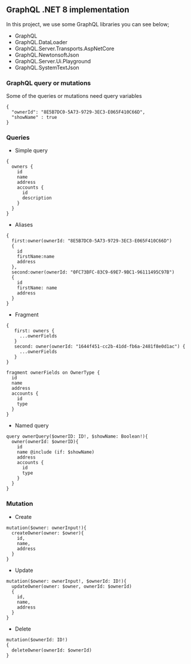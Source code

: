 ## GraphQL .NET 8 implementation

In this project, we use some GraphQL libraries you can see below;

- GraphQL 
- GraphQL.DataLoader
- GraphQL.Server.Transports.AspNetCore
- GraphQL.NewtonsoftJson
- GraphQL.Server.Ui.Playground
- GraphQL.SystemTextJson

### GraphQL query or mutations

Some of the queries or mutations need query variables

```
{
  "ownerId": "8E5B7DC0-5A73-9729-3EC3-E065F410C66D",
  "showName" : true
}
```

### Queries

- Simple query
```
{
  owners {
    id
    name
    address
    accounts {
      id
      description
    }
  }
}
```

- Aliases
```
{
  first:owner(ownerId: "8E5B7DC0-5A73-9729-3EC3-E065F410C66D")
  {
    id
    firstName:name
    address
  },
  second:owner(ownerId: "0FC73BFC-83C9-69E7-9BC1-96111495C97B") 
  {
    id
    firstName: name
    address
  }
}
```

- Fragment
```
{
   first: owners {
     ...ownerFields
   }
   second: owner(ownerId: "1644f451-cc2b-41dd-fb6a-2481f8e0d1ac") {
     ...ownerFields
   }
}

fragment ownerFields on OwnerType {
  id
  name
  address
  accounts {
    id
    type
  }
}
```

- Named query
```
query ownerQuery($ownerID: ID!, $showName: Boolean!){
  owner(ownerId: $ownerID){
    id
    name @include (if: $showName)
    address
    accounts {
      id
      type
    }
  }
}
```

### Mutation

- Create
```
mutation($owner: ownerInput!){
  createOwner(owner: $owner){
    id,
    name,
    address
  }
}
```

- Update
```
mutation($owner: ownerInput!, $ownerId: ID!){
  updateOwner(owner: $owner, ownerId: $ownerId)
  {
    id,
    name,
    address
  }
}
```

- Delete
```
mutation($ownerId: ID!)
{
  deleteOwner(ownerId: $ownerId)
}
```
